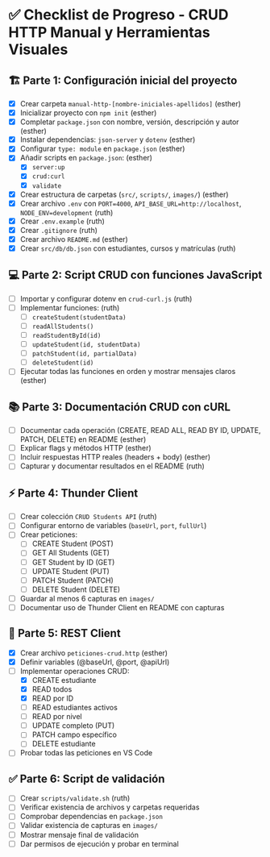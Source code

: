 # ✅ Checklist de Progreso - CRUD HTTP Manual y Herramientas Visuales

## 🏗 Parte 1: Configuración inicial del proyecto
- [x] Crear carpeta `manual-http-[nombre-iniciales-apellidos]`                                         (esther)
- [x] Inicializar proyecto con `npm init`                                                              (esther)
- [x] Completar `package.json` con nombre, versión, descripción y autor                                (esther)
- [x] Instalar dependencias: `json-server` y `dotenv`                                                  (esther)
- [x] Configurar `type: module` en `package.json`                                                      (esther)
- [x] Añadir scripts en `package.json`:                                                                (esther)
  - [x] `server:up`
  - [x] `crud:curl`
  - [x] `validate`
- [x] Crear estructura de carpetas (`src/`, `scripts/`, `images/`)                                     (esther)    
- [x] Crear archivo `.env` con `PORT=4000`, `API_BASE_URL=http://localhost`, `NODE_ENV=development`    (ruth)
- [x] Crear `.env.example`                                                                             (ruth)       
- [x] Crear `.gitignore`                                                                               (ruth)
- [x] Crear archivo `README.md`                                                                        (esther)
- [x] Crear `src/db/db.json` con estudiantes, cursos y matrículas                                      (ruth)

## 💻 Parte 2: Script CRUD con funciones JavaScript
- [ ] Importar y configurar dotenv en `crud-curl.js`                                                   (ruth)
- [ ] Implementar funciones:                                                                           (ruth)    
  - [ ] `createStudent(studentData)`
  - [ ] `readAllStudents()`
  - [ ] `readStudentById(id)`
  - [ ] `updateStudent(id, studentData)`
  - [ ] `patchStudent(id, partialData)`
  - [ ] `deleteStudent(id)`
- [ ] Ejecutar todas las funciones en orden y mostrar mensajes claros                                  (esther)

## 📚 Parte 3: Documentación CRUD con cURL
- [ ] Documentar cada operación (CREATE, READ ALL, READ BY ID, UPDATE, PATCH, DELETE) en README        (esther)
- [ ] Explicar flags y métodos HTTP                                                                    (esther)
- [ ] Incluir respuestas HTTP reales (headers + body)                                                  (esther) 
- [ ] Capturar y documentar resultados en el README                                                    (ruth)

## ⚡ Parte 4: Thunder Client                                                                                                                                              
- [ ] Crear colección `CRUD Students API`                                                              (ruth)
- [ ] Configurar entorno de variables (`baseUrl`, `port`, `fullUrl`)                                      
- [ ] Crear peticiones:                                                                                           
  - [ ] CREATE Student (POST)                                                                          
  - [ ] GET All Students (GET)                                                                                                 
  - [ ] GET Student by ID (GET)                                                                        
  - [ ] UPDATE Student (PUT)
  - [ ] PATCH Student (PATCH)
  - [ ] DELETE Student (DELETE)
- [ ] Guardar al menos 6 capturas en `images/`
- [ ] Documentar uso de Thunder Client en README con capturas

## 📝 Parte 5: REST Client
- [x] Crear archivo `peticiones-crud.http`                                                              (esther)
- [x] Definir variables (@baseUrl, @port, @apiUrl)
- [ ] Implementar operaciones CRUD:
  - [x] CREATE estudiante
  - [x] READ todos
  - [x] READ por ID
  - [ ] READ estudiantes activos
  - [ ] READ por nivel
  - [ ] UPDATE completo (PUT)
  - [ ] PATCH campo específico
  - [ ] DELETE estudiante
- [ ] Probar todas las peticiones en VS Code

## ✅ Parte 6: Script de validación
- [ ] Crear `scripts/validate.sh`                                                                        (ruth)
- [ ] Verificar existencia de archivos y carpetas requeridas
- [ ] Comprobar dependencias en `package.json`
- [ ] Validar existencia de capturas en `images/`
- [ ] Mostrar mensaje final de validación
- [ ] Dar permisos de ejecución y probar en terminal
